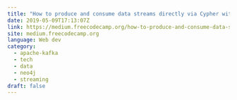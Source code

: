 ```yaml
---
title: "How to produce and consume data streams directly via Cypher with Streams Procedures"
date: 2019-05-09T17:13:07Z
link: https://medium.freecodecamp.org/how-to-produce-and-consume-data-streams-directly-via-cypher-with-streams-procedures-52cbc5f543f1?source=rss----336d898217ee---4&utm_medium=RSS&utm_source=news.12bit.vn
site: medium.freecodecamp.org
language: Web dev
category:
  - apache-kafka
  - tech
  - data
  - neo4j
  - streaming
draft: false
---
```


